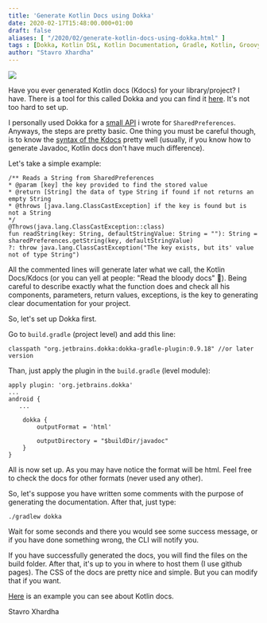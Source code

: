```yaml
---
title: 'Generate Kotlin Docs using Dokka'
date: 2020-02-17T15:48:00.000+01:00
draft: false
aliases: [ "/2020/02/generate-kotlin-docs-using-dokka.html" ]
tags : [Dokka, Kotlin DSL, Kotlin Documentation, Gradle, Kotlin, Groovy, KDoc, Android, Java Doc]
author: "Stavro Xhardha"
---
```


[![](https://1.bp.blogspot.com/-CiTF74zHoNI/XkqivknEhQI/AAAAAAAARnA/sIn3D1zxoFglJf-uz6djW4Ry2zhQ5z-oACLcBGAsYHQ/s1600/sergiu-valena-_Drvb_c_72Y-unsplash.jpg)](https://1.bp.blogspot.com/-CiTF74zHoNI/XkqivknEhQI/AAAAAAAARnA/sIn3D1zxoFglJf-uz6djW4Ry2zhQ5z-oACLcBGAsYHQ/s1600/sergiu-valena-_Drvb_c_72Y-unsplash.jpg)

  

Have you ever generated Kotlin docs (Kdocs) for your library/project? I have. There is a tool for this called Dokka and you can find it [here](https://github.com/Kotlin/dokka). It's not too hard to set up.

I personally used Dokka for a [small API](https://github.com/coroutineDispatcher/rocket) i wrote for `SharedPreferences`. Anyways, the steps are pretty basic. One thing you must be careful though, is to know the [syntax of the Kdocs](https://kotlinlang.org/docs/reference/kotlin-doc.html) pretty well (usually, if you know how to generate Javadoc, Kotlin docs don't have much difference).

Let's take a simple example:

```
/** Reads a String from SharedPreferences  
* @param [key] the key provided to find the stored value  
* @return [String] the data of type String if found if not returns an empty String  
* @throws [java.lang.ClassCastException] if the key is found but is not a String  
*/  
@Throws(java.lang.ClassCastException::class)  
fun readString(key: String, defaultStringValue: String = ""): String =  
sharedPreferences.getString(key, defaultStringValue)  
?: throw java.lang.ClassCastException("The key exists, but its' value not of type String")  

```

All the commented lines will generate later what we call, the Kotlin Docs/Kdocs (or you can yell at people: "Read the bloody docs" 🤣). Being careful to describe exactly what the function does and check all his components, parameters, return values, exceptions, is the key to generating clear documentation for your project.

So, let's set up Dokka first.

Go to `build.gradle` (project level) and add this line:

```
classpath "org.jetbrains.dokka:dokka-gradle-plugin:0.9.18" //or later version
```

Than, just apply the plugin in the `build.gradle` (level module):

```
apply plugin: 'org.jetbrains.dokka'  
...  
android {  
   ...  
  
    dokka {  
        outputFormat = 'html'  
  
        outputDirectory = "$buildDir/javadoc"  
    }  
}  

```

All is now set up. As you may have notice the format will be html. Feel free to check the docs for other formats (never used any other).

So, let's suppose you have written some comments with the purpose of generating the documentation. After that, just type:

```
./gradlew dokka
```

Wait for some seconds and there you would see some success message, or if you have done something wrong, the CLI will notify you.

If you have successfully generated the docs, you will find the files on the build folder. After that, it's up to you in where to host them (I use github pages). The CSS of the docs are pretty nice and simple. But you can modify that if you want.

[Here](https://coroutinedispatcher.github.io/rocket/) is an example you can see about Kotlin docs.

Stavro Xhardha
